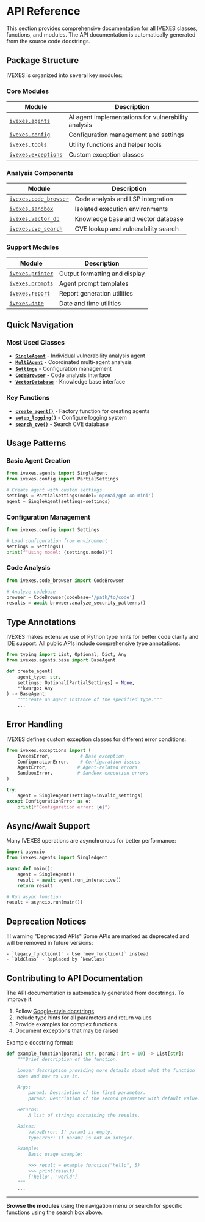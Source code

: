 # API Reference

This section provides comprehensive documentation for all IVEXES classes, functions, and modules. The API documentation is automatically generated from the source code docstrings.

## Package Structure

IVEXES is organized into several key modules:

### Core Modules

| Module | Description |
|--------|-------------|
| [`ivexes.agents`](agents.md) | AI agent implementations for vulnerability analysis |
| [`ivexes.config`](config.md) | Configuration management and settings |
| [`ivexes.tools`](tools.md) | Utility functions and helper tools |
| [`ivexes.exceptions`](exceptions.md) | Custom exception classes |

### Analysis Components

| Module | Description |
|--------|-------------|
| [`ivexes.code_browser`](code-browser.md) | Code analysis and LSP integration |
| [`ivexes.sandbox`](sandbox.md) | Isolated execution environments |
| [`ivexes.vector_db`](vector-db.md) | Knowledge base and vector database |
| [`ivexes.cve_search`](cve-search.md) | CVE lookup and vulnerability search |

### Support Modules

| Module | Description |
|--------|-------------|
| [`ivexes.printer`](printer.md) | Output formatting and display |
| [`ivexes.prompts`](prompts.md) | Agent prompt templates |
| [`ivexes.report`](report.md) | Report generation utilities |
| [`ivexes.date`](date.md) | Date and time utilities |

## Quick Navigation

### Most Used Classes

- **[`SingleAgent`](agents.md#ivexes.agents.single_agent.SingleAgent)** - Individual vulnerability analysis agent
- **[`MultiAgent`](agents.md#ivexes.agents.multi_agent.MultiAgent)** - Coordinated multi-agent analysis
- **[`Settings`](config.md#ivexes.config.settings.Settings)** - Configuration management
- **[`CodeBrowser`](code-browser.md#ivexes.code_browser.code_browser.CodeBrowser)** - Code analysis interface
- **[`VectorDatabase`](vector-db.md#ivexes.vector_db.vector_db.VectorDatabase)** - Knowledge base interface

### Key Functions

- **[`create_agent()`](agents.md#ivexes.agents.create_agent)** - Factory function for creating agents
- **[`setup_logging()`](config.md#ivexes.config.log.setup_logging)** - Configure logging system
- **[`search_cve()`](cve-search.md#ivexes.cve_search.tools.search_cve)** - Search CVE database

## Usage Patterns

### Basic Agent Creation

```python
from ivexes.agents import SingleAgent
from ivexes.config import PartialSettings

# Create agent with custom settings
settings = PartialSettings(model='openai/gpt-4o-mini')
agent = SingleAgent(settings=settings)
```

### Configuration Management

```python
from ivexes.config import Settings

# Load configuration from environment
settings = Settings()
print(f"Using model: {settings.model}")
```

### Code Analysis

```python
from ivexes.code_browser import CodeBrowser

# Analyze codebase
browser = CodeBrowser(codebase='/path/to/code')
results = await browser.analyze_security_patterns()
```

## Type Annotations

IVEXES makes extensive use of Python type hints for better code clarity and IDE support. All public APIs include comprehensive type annotations:

```python
from typing import List, Optional, Dict, Any
from ivexes.agents.base import BaseAgent

def create_agent(
    agent_type: str,
    settings: Optional[PartialSettings] = None,
    **kwargs: Any
) -> BaseAgent:
    """Create an agent instance of the specified type."""
    ...
```

## Error Handling

IVEXES defines custom exception classes for different error conditions:

```python
from ivexes.exceptions import (
    IvexesError,           # Base exception
    ConfigurationError,    # Configuration issues
    AgentError,           # Agent-related errors
    SandboxError,         # Sandbox execution errors
)

try:
    agent = SingleAgent(settings=invalid_settings)
except ConfigurationError as e:
    print(f"Configuration error: {e}")
```

## Async/Await Support

Many IVEXES operations are asynchronous for better performance:

```python
import asyncio
from ivexes.agents import SingleAgent

async def main():
    agent = SingleAgent()
    result = await agent.run_interactive()
    return result

# Run async function
result = asyncio.run(main())
```

## Deprecation Notices

!!! warning "Deprecated APIs"
    Some APIs are marked as deprecated and will be removed in future versions:
    
    - `legacy_function()` - Use `new_function()` instead
    - `OldClass` - Replaced by `NewClass`

## Contributing to API Documentation

The API documentation is automatically generated from docstrings. To improve it:

1. Follow [Google-style docstrings](https://google.github.io/styleguide/pyguide.html#38-comments-and-docstrings)
2. Include type hints for all parameters and return values
3. Provide examples for complex functions
4. Document exceptions that may be raised

Example docstring format:

```python
def example_function(param1: str, param2: int = 10) -> List[str]:
    """Brief description of the function.

    Longer description providing more details about what the function
    does and how to use it.

    Args:
        param1: Description of the first parameter.
        param2: Description of the second parameter with default value.

    Returns:
        A list of strings containing the results.

    Raises:
        ValueError: If param1 is empty.
        TypeError: If param2 is not an integer.

    Example:
        Basic usage example:

        >>> result = example_function("hello", 5)
        >>> print(result)
        ['hello', 'world']
    """
    ...
```

---

**Browse the modules** using the navigation menu or search for specific functions using the search box above.